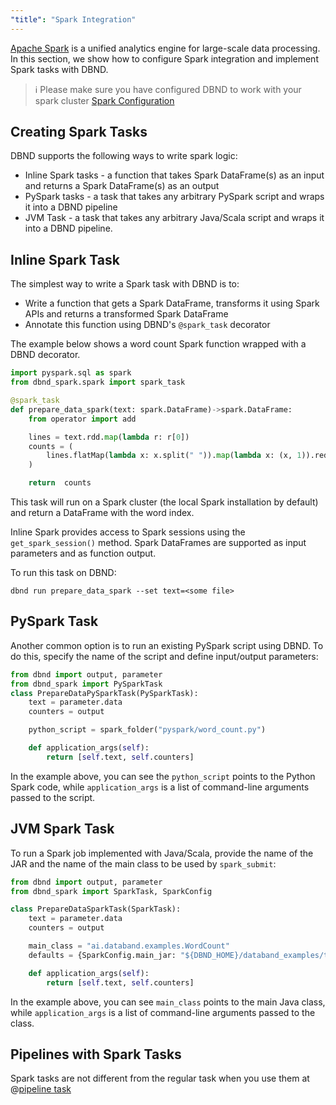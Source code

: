 ```yaml
---
"title": "Spark Integration"
---
```

[Apache Spark](https://spark.apache.org/) is a unified analytics engine for large-scale data processing. In this section, we show how to configure Spark integration and implement Spark tasks with DBND.



>ℹ️ Please make sure you have configured DBND to work with your spark cluster
> [Spark Configuration](doc:spark-configuration)

## Creating Spark Tasks

DBND supports the following ways to write spark logic:
 * Inline Spark tasks -  a function that takes Spark DataFrame(s) as an input and returns a Spark DataFrame(s) as an output
 * PySpark tasks - a task that takes any arbitrary PySpark script and wraps it into a DBND pipeline
 * JVM Task -  a task that takes any arbitrary Java/Scala script and wraps it into a DBND pipeline.


## Inline Spark Task
The simplest way to write a Spark task with DBND is to:
* Write a function that gets a Spark DataFrame, transforms it using Spark APIs and returns a transformed Spark DataFrame
* Annotate this function using DBND's `@spark_task` decorator

The example below shows a word count Spark function wrapped with a DBND decorator.

```python
import pyspark.sql as spark
from dbnd_spark.spark import spark_task

@spark_task
def prepare_data_spark(text: spark.DataFrame)->spark.DataFrame:
    from operator import add

    lines = text.rdd.map(lambda r: r[0])
    counts = (
        lines.flatMap(lambda x: x.split(" ")).map(lambda x: (x, 1)).reduceByKey(add)
    )

    return  counts
```

This task will run on a Spark cluster (the local Spark installation by default) and return a DataFrame with the word index.

Inline Spark provides access to Spark sessions using the  `get_spark_session()` method. Spark DataFrames are supported as input parameters and as function output.

To run this task on DBND:

```shell
dbnd run prepare_data_spark --set text=<some file>
```

## PySpark Task
Another common option is to run an existing PySpark script using DBND. To do this, specify the name of the script and define input/output parameters:

```python
from dbnd import output, parameter
from dbnd_spark import PySparkTask
class PrepareDataPySparkTask(PySparkTask):
    text = parameter.data
    counters = output

    python_script = spark_folder("pyspark/word_count.py")

    def application_args(self):
        return [self.text, self.counters]
```

In the example above, you can see the `python_script` points to the Python Spark code, while `application_args` is a list of command-line arguments passed to the script.

## JVM Spark Task
To run a Spark job implemented with Java/Scala, provide the name of the JAR and the name of the main class to be used by `spark_submit`:

```python
from dbnd import output, parameter
from dbnd_spark import SparkTask, SparkConfig

class PrepareDataSparkTask(SparkTask):
    text = parameter.data
    counters = output

    main_class = "ai.databand.examples.WordCount"
    defaults = {SparkConfig.main_jar: "${DBND_HOME}/databand_examples/tool_spark/spark_jvm/target/ai.databand.examples-1.0-SNAPSHOT.jar"}

    def application_args(self):
        return [self.text, self.counters]
```

In the example above, you can see `main_class` points to the main Java class, while `application_args` is a list of command-line arguments passed to the class.

## Pipelines with Spark Tasks
 Spark tasks are not different from the regular task when you use them at @[pipeline task](doc:tasks-wiring-at-pipeline)